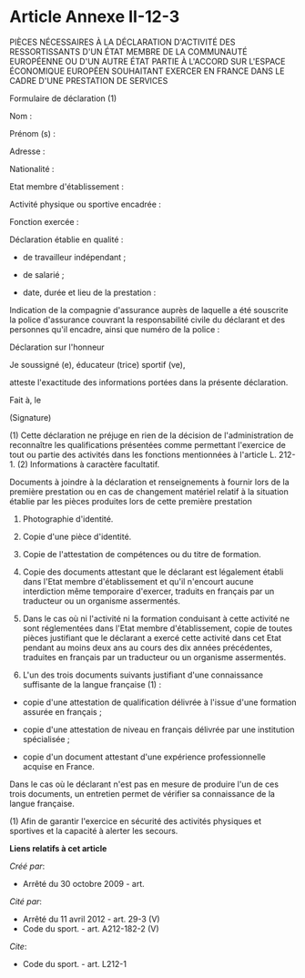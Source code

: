 # Article Annexe II-12-3

PIÈCES NÉCESSAIRES À LA DÉCLARATION D'ACTIVITÉ DES RESSORTISSANTS D'UN ÉTAT MEMBRE DE LA COMMUNAUTÉ EUROPÉENNE OU D'UN AUTRE
ÉTAT PARTIE À L'ACCORD SUR L'ESPACE ÉCONOMIQUE EUROPÉEN SOUHAITANT EXERCER EN FRANCE DANS LE CADRE D'UNE PRESTATION DE
SERVICES 

Formulaire de déclaration (1) 

Nom : 

Prénom (s) : 

Adresse : 

Nationalité : 

Etat membre d'établissement : 

Activité physique ou sportive encadrée : 

Fonction exercée : 

Déclaration établie en qualité :

- de travailleur indépendant ;

- de salarié ;

- date, durée et lieu de la prestation : 

Indication de la compagnie d'assurance auprès de laquelle a été souscrite la police d'assurance couvrant la responsabilité
civile du déclarant et des personnes qu'il encadre, ainsi que numéro de la police : 

Déclaration sur l'honneur 

Je soussigné (e), éducateur (trice) sportif (ve), 

atteste l'exactitude des informations portées dans la présente déclaration. 

Fait à, le 

(Signature) 

(1) Cette déclaration ne préjuge en rien de la décision de l'administration de reconnaître les qualifications présentées
comme permettant l'exercice de tout ou partie des activités dans les fonctions mentionnées à l'article L. 212-1. (2)
Informations à caractère facultatif. 

Documents à joindre à la déclaration et renseignements à fournir lors de la première prestation ou en cas de changement
matériel relatif à la situation établie par les pièces produites lors de cette première prestation 

1. Photographie d'identité. 

2. Copie d'une pièce d'identité. 

3. Copie de l'attestation de compétences ou du titre de formation. 

4. Copie des documents attestant que le déclarant est légalement établi dans l'Etat membre d'établissement et qu'il n'encourt
aucune interdiction même temporaire d'exercer, traduits en français par un traducteur ou un organisme assermentés. 

5. Dans le cas où ni l'activité ni la formation conduisant à cette activité ne sont réglementées dans l'Etat membre
d'établissement, copie de toutes pièces justifiant que le déclarant a exercé cette activité dans cet Etat pendant au moins
deux ans au cours des dix années précédentes, traduites en français par un traducteur ou un organisme assermentés. 

6. L'un des trois documents suivants justifiant d'une connaissance suffisante de la langue française (1) :

- copie d'une attestation de qualification délivrée à l'issue d'une formation assurée en français ;

- copie d'une attestation de niveau en français délivrée par une institution spécialisée ;

- copie d'un document attestant d'une expérience professionnelle acquise en France. 

Dans le cas où le déclarant n'est pas en mesure de produire l'un de ces trois documents, un entretien permet de vérifier sa
connaissance de la langue française. 

(1) Afin de garantir l'exercice en sécurité des activités physiques et sportives et la capacité à alerter les secours.

**Liens relatifs à cet article**

_Créé par_:

  - Arrêté du 30 octobre 2009 - art.

_Cité par_:

  - Arrêté du 11 avril 2012 - art. 29-3 (V)
  - Code du sport. - art. A212-182-2 (V)

_Cite_:

  - Code du sport. - art. L212-1
